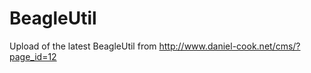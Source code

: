 BeagleUtil
==========

Upload of the latest BeagleUtil from http://www.daniel-cook.net/cms/?page_id=12